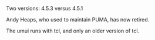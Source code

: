 
Two versions: 4.5.3 versus 4.5.1

Andy Heaps, who used to maintain PUMA, has now retired.

The umui runs with tcl, and only an older version of tcl.

